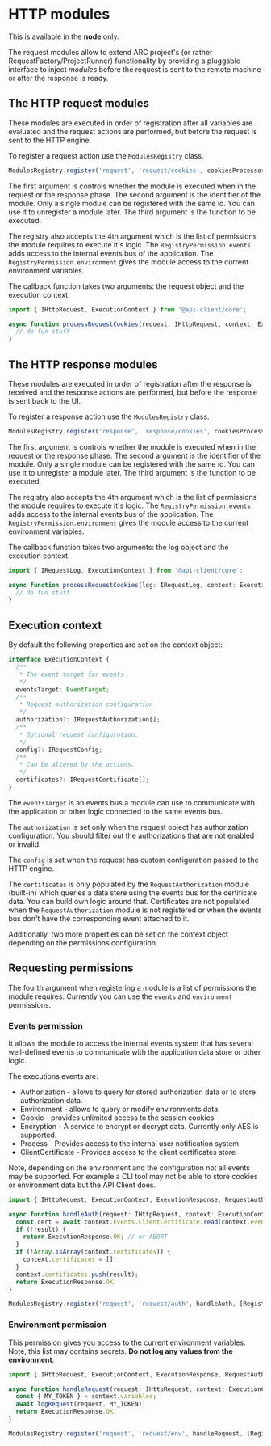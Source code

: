 # HTTP modules

This is available in the **node** only.

The request modules allow to extend ARC project's (or rather RequestFactory/ProjectRunner) functionality by providing a pluggable interface to inject *modules* before the request is sent to the remote machine or after the response is ready.

## The HTTP request modules

These modules are executed in order of registration after all variables are evaluated and the request actions are performed, but before the request is sent to the HTTP engine.

To register a request action use the `ModulesRegistry` class.

```ts
ModulesRegistry.register('request', 'request/cookies', cookiesProcessorFunction);
```

The first argument is controls whether the module is executed when in the request or the response phase. The second argument is the identifier of the module. Only a single module can be registered with the same id. You can use it to unregister a module later. The third argument is the function to be executed.

The registry also accepts the 4th argument which is the list of permissions the module requires to execute it's logic. The `RegistryPermission.events` adds access to the internal events bus of the application. The `RegistryPermission.environment` gives the module access to the current environment variables.

The callback function takes two arguments: the request object and the execution context.

```ts
import { IHttpRequest, ExecutionContext } from '@api-client/core';

async function processRequestCookies(request: IHttpRequest, context: ExecutionContext): Promise<void> {
  // do fun stuff
}
```

## The HTTP response modules

These modules are executed in order of registration after the response is received and the response actions are performed, but before the response is sent back to the UI.

To register a response action use the `ModulesRegistry` class.

```ts
ModulesRegistry.register('response', 'response/cookies', cookiesProcessorFunction);
```

The first argument is controls whether the module is executed when in the request or the response phase. The second argument is the identifier of the module. Only a single module can be registered with the same id. You can use it to unregister a module later. The third argument is the function to be executed.

The registry also accepts the 4th argument which is the list of permissions the module requires to execute it's logic. The `RegistryPermission.events` adds access to the internal events bus of the application. The `RegistryPermission.environment` gives the module access to the current environment variables.

The callback function takes two arguments: the log object and the execution context.

```ts
import { IRequestLog, ExecutionContext } from '@api-client/core';

async function processRequestCookies(log: IRequestLog, context: ExecutionContext): Promise<void> {
  // do fun stuff
}
```

## Execution context

By default the following properties are set on the context object:

```ts
interface ExecutionContext {
  /**
   * The event target for events
   */
  eventsTarget: EventTarget;
  /**
   * Request authorization configuration
   */
  authorization?: IRequestAuthorization[];
  /**
   * Optional request configuration.
   */
  config?: IRequestConfig;
  /**
   * Can be altered by the actions.
   */
  certificates?: IRequestCertificate[];
}
```

The `eventsTarget` is an events bus a module can use to communicate with the application or other logic connected to the same events bus.

The `authorization` is set only when the request object has authorization configuration. You should filter out the authorizations that are not enabled or invalid.

The `config` is set when the request has custom configuration passed to the HTTP engine.

The `certificates` is only populated by the `RequestAuthorization` module (built-in) which queries a data stere using the events bus for the certificate data. You can build own logic around that. Certificates are not populated when the `RequestAuthorization` module is not registered or when the events bus don't have the corresponding event attached to it.

Additionally, two more properties can be set on the context object depending on the permissions configuration.

## Requesting permissions

The fourth argument when registering a module is a list of permissions the module requires. Currently you can use the `events` and `environment` permissions.

### Events permission

It allows the module to access the internal events system that has several well-defined events to communicate with the application data store or other logic.

The executions events are:

- Authorization - allows to query for stored authorization data or to store authorization data.
- Environment - allows to query or modify environments data.
- Cookie - provides unlimited access to the session cookies
- Encryption - A service to encrypt or decrypt data. Currently only AES is supported.
- Process - Provides access to the internal user notification system
- ClientCertificate - Provides access to the client certificates store

Note, depending on the environment and the configuration not all events may be supported. For example a CLI tool may not be able to store cookies or environment data but the API Client does.

```ts
import { IHttpRequest, ExecutionContext, ExecutionResponse, RequestAuthorizationModule, RegistryPermission } from '@api-client/core';

async function handleAuth(request: IHttpRequest, context: ExecutionContext): Promise<number> {
  const cert = await context.Events.ClientCertificate.read(context.eventsTarget, 'cert-id');
  if (!result) {
    return ExecutionResponse.OK; // or ABORT
  }
  if (!Array.isArray(context.certificates)) {
    context.certificates = [];
  }
  context.certificates.push(result);
  return ExecutionResponse.OK;
}

ModulesRegistry.register('request', 'request/auth', handleAuth, [RegistryPermission.events]);
```

### Environment permission

This permission gives you access to the current environment variables. Note, this list may contains secrets. **Do not log any values from the environment**.

```ts
import { IHttpRequest, ExecutionContext, ExecutionResponse, RequestAuthorizationModule, RegistryPermission } from '@api-client/core';

async function handleRequest(request: IHttpRequest, context: ExecutionContext): Promise<number> {
  const { MY_TOKEN } = context.variables;
  await logRequest(request, MY_TOKEN);
  return ExecutionResponse.OK;
}

ModulesRegistry.register('request', 'request/env', handleRequest, [RegistryPermission.environment]);
```
